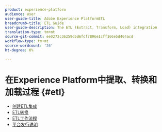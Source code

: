```yaml
---
product: experience-platform
audience: user
user-guide-title: Adobe Experience PlatformETL
breadcrumb-title: ETL Guide
user-guide-description: The ETL (Extract, Transform, Load) integration guide outlines general steps for creating secure, high-performance connectors for ingesting data.
translation-type: tm+mt
source-git-commit: ee0272c36259d5d6fcf7896e1cff166ebd404acd
workflow-type: tm+mt
source-wordcount: '26'
ht-degree: 0%

---
```



# 在Experience Platform中提取、转换和加载过程 {#etl}

- [创建ETL集成](home.md)
- [ETL转换](transformations.md)
- [ETL工作流程](workflow.md)
- [平台发行说明](https://www.adobe.com/go/platform-release-notes-en)